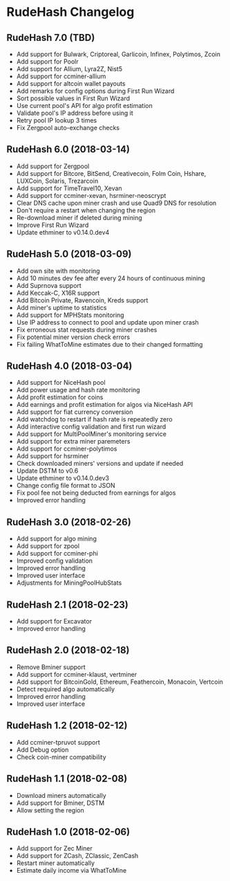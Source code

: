 # RudeHash Changelog

## RudeHash 7.0 (TBD)

* Add support for Bulwark, Criptoreal, Garlicoin, Infinex, Polytimos, Zcoin
* Add support for Poolr
* Add support for Allium, Lyra2Z, Nist5
* Add support for ccminer-allium
* Add support for altcoin wallet payouts
* Add remarks for config options during First Run Wizard
* Sort possible values in First Run Wizard
* Use current pool's API for algo profit estimation
* Validate pool's IP address before using it
* Retry pool IP lookup 3 times
* Fix Zergpool auto-exchange checks

## RudeHash 6.0 (2018-03-14)

* Add support for Zergpool
* Add support for Bitcore, BitSend, Creativecoin, Folm Coin, Hshare, LUXCoin, Solaris, Trezarcoin
* Add support for TimeTravel10, Xevan
* Add support for ccminer-xevan, hsrminer-neoscrypt
* Clear DNS cache upon miner crash and use Quad9 DNS for resolution
* Don't require a restart when changing the region
* Re-download miner if deleted during mining
* Improve First Run Wizard
* Update ethminer to v0.14.0.dev4

## RudeHash 5.0 (2018-03-09)

* Add own site with monitoring
* Add 10 minutes dev fee after every 24 hours of continuous mining
* Add Suprnova support
* Add Keccak-C, X16R support
* Add Bitcoin Private, Ravencoin, Kreds support
* Add miner's uptime to statistics
* Add support for MPHStats monitoring
* Use IP address to connect to pool and update upon miner crash
* Fix erroneous stat requests during miner crashes
* Fix potential miner version check errors
* Fix failing WhatToMine estimates due to their changed formatting

## RudeHash 4.0 (2018-03-04)

* Add support for NiceHash pool
* Add power usage and hash rate monitoring
* Add profit estimation for coins
* Add earnings and profit estimation for algos via NiceHash API
* Add support for fiat currency conversion
* Add watchdog to restart if hash rate is repeatedly zero
* Add interactive config validation and first run wizard
* Add support for MultiPoolMiner's monitoring service
* Add support for extra miner paremeters
* Add support for ccminer-polytimos
* Add support for hsrminer
* Check downloaded miners' versions and update if needed
* Update DSTM to v0.6
* Update ethminer to v0.14.0.dev3
* Change config file format to JSON
* Fix pool fee not being deducted from earnings for algos
* Improved error handling

## RudeHash 3.0 (2018-02-26)

* Add support for algo mining
* Add support for zpool
* Add support for ccminer-phi
* Improved config validation
* Improved error handling
* Improved user interface
* Adjustments for MiningPoolHubStats

## RudeHash 2.1 (2018-02-23)

* Add support for Excavator
* Improved error handling

## RudeHash 2.0 (2018-02-18)

* Remove Bminer support
* Add support for ccminer-klaust, vertminer
* Add support for BitcoinGold, Ethereum, Feathercoin, Monacoin, Vertcoin
* Detect required algo automatically
* Improved error handling
* Improved user interface


## RudeHash 1.2 (2018-02-12)

* Add ccminer-tpruvot support
* Add Debug option
* Check coin-miner compatibility


## RudeHash 1.1 (2018-02-08)

* Download miners automatically
* Add support for Bminer, DSTM
* Allow setting the region

## RudeHash 1.0 (2018-02-06)

* Add support for Zec Miner
* Add support for ZCash, ZClassic, ZenCash
* Restart miner automatically
* Estimate daily income via WhatToMine
